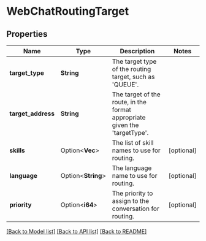 # WebChatRoutingTarget

## Properties

Name | Type | Description | Notes
------------ | ------------- | ------------- | -------------
**target_type** | **String** | The target type of the routing target, such as 'QUEUE'. | 
**target_address** | **String** | The target of the route, in the format appropriate given the 'targetType'. | 
**skills** | Option<**Vec<String>**> | The list of skill names to use for routing. | [optional]
**language** | Option<**String**> | The language name to use for routing. | [optional]
**priority** | Option<**i64**> | The priority to assign to the conversation for routing. | [optional]

[[Back to Model list]](../README.md#documentation-for-models) [[Back to API list]](../README.md#documentation-for-api-endpoints) [[Back to README]](../README.md)


